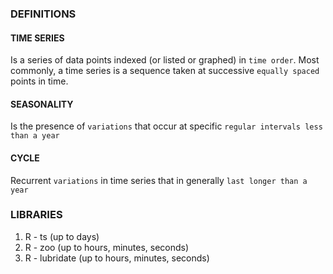 ### DEFINITIONS

#### TIME SERIES
Is a series of data points indexed (or listed or graphed) in `time order`. Most commonly, a time series is a sequence taken at successive `equally spaced` points in time.

#### SEASONALITY
Is the presence of `variations` that occur at specific `regular intervals less than a year`

#### CYCLE
Recurrent `variations` in time series that in generally `last longer than a year`

### LIBRARIES
1. R - ts (up to days)
2. R - zoo (up to hours, minutes, seconds)
3. R - lubridate (up to hours, minutes, seconds)
